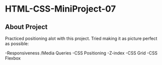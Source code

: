 # HTML-CSS-MiniProject-07
## About Project
Practiced positioning alot with this project. Tried making it as picture perfect as possible:

-Responsiveness /Media Queries
-CSS Positioning
-Z-index
-CSS Grid
-CSS Flexbox
